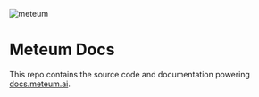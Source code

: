 ![meteum](https://user-images.githubusercontent.com/11780431/202411607-6c5174a4-4e99-47d7-b5f9-1e6d797e5c2c.png)

# Meteum Docs

This repo contains the source code and documentation powering 
[docs.meteum.ai](https://docs.meteum.ai/en/).
